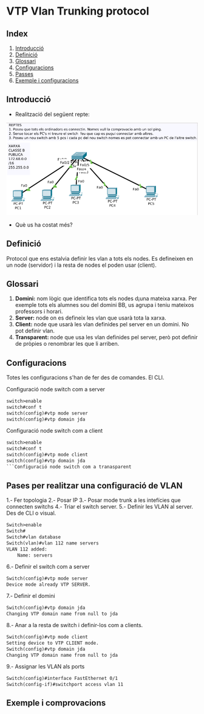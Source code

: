 # VTP Vlan Trunking protocol

## Index
1. [Introducció](https://github.com/sergiperez/smxm5/blob/master/vtp.md#introducci%C3%B3)
2. [Definició](https://github.com/sergiperez/smxm5/blob/master/vtp.md#definici%C3%B3)
3. [Glossari](https://github.com/sergiperez/smxm5/blob/master/vtp.md#glossari)
4. [Configuracions](https://github.com/sergiperez/smxm5/blob/master/vtp.md#configuracions)
5. [Passes](https://github.com/sergiperez/smxm5/blob/master/vtp.md#pases-per-realitzar-una-configuraci%C3%B3-de-vlan)
6. [Exemple i configuracions](https://github.com/sergiperez/smxm5/blob/master/vtp.md#exemple-i-comprovacions)


## Introducció
- Realització del següent repte:

![Introducció a VTP](https://github.com/sergiperez/smxm5/blob/master/Captura%20de%20pantalla%20de%202019-03-28%2009-28-29.png)

- Què us ha costat més? 

## Definició
Protocol que ens estalvia definir les vlan a tots els nodes.
Es defineixen en un node (servidor) i la resta de nodes el poden usar (client).

## Glossari
1. **Domini:** nom lògic que identifica tots els nodes d¡una mateixa xarxa. Per exemple tots els alumnes sou del domini BB, us agrupa i teniu mateixos professors i horari.
2. **Server:** node on es defineix les vlan que usarà tota la xarxa.
3. **Client:** node que usarà les vlan definides pel server en un domini. No pot definir vlan.
4. **Transparent:** node que usa les vlan definides pel server, però pot definir de pròpies o renombrar les que li arriben.

## Configuracions
Totes les configuracions s'han de fer des de comandes. El CLI.

Configuració node switch com a server
```
switch>enable
switch#conf t
switch(config)#vtp mode server
switch(config)#vtp domain jda
```
Configuració node switch com a client

```
switch>enable
switch#conf t
switch(config)#vtp mode client
switch(config)#vtp domain jda
```Configuració node switch com a tranasparent
```
## Pases per realitzar una configuració de VLAN

1.- Fer topologia
2.- Posar IP
3.- Posar mode trunk a les intefícies que connecten 
switchs
4.- Triar el switch server.
5.- Definir les VLAN al server. Des de CLI o visual.
```
Switch>enable
Switch#
Switch#vlan database
Switch(vlan)#vlan 112 name servers
VLAN 112 added:
    Name: servers
```    
6.- Definir el switch com a server
```
Switch(config)#vtp mode server
Device mode already VTP SERVER.
```
7.- Definir el domini
```
Switch(config)#vtp domain jda
Changing VTP domain name from null to jda
```
8.- Anar a la resta de switch i definir-los com a clients.
```
Switch(config)#vtp mode client
Setting device to VTP CLIENT mode.
Switch(config)#vtp domain jda
Changing VTP domain name from null to jda
```
9.- Assignar les VLAN als ports
```
Switch(config)#interface FastEthernet 0/1
Switch(config-if)#switchport access vlan 11
```

## Exemple i comprovacions




